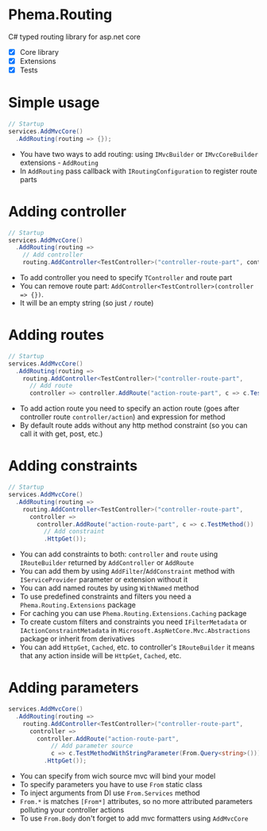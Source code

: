 # Phema.Routing

C# typed routing library for asp.net core

- [x] Core library
- [x] Extensions
- [x] Tests

# Simple usage
```csharp
// Startup
services.AddMvcCore()
  .AddRouting(routing => {});
```
- You have two ways to add routing: using `IMvcBuilder` or `IMvcCoreBuilder` extensions - `AddRouting`
- In `AddRouting` pass callback with `IRoutingConfiguration` to register route parts

# Adding controller
```csharp
// Startup
services.AddMvcCore()
  .AddRouting(routing =>
    // Add controller
    routing.AddController<TestController>("controller-route-part", controller => {});
```
- To add controller you need to specify `TController` and route part
- You can remove route part: `AddController<TestController>(controller => {})`. 
- It will be an empty string (so just `/` route)

# Adding routes
```csharp
// Startup
services.AddMvcCore()
  .AddRouting(routing => 
    routing.AddController<TestController>("controller-route-part", 
      // Add route
      controller => controller.AddRoute("action-route-part", c => c.TestMethod()));
```
- To add action route you need to specify an action route (goes after controller route `controller/action`) and expression for method
- By default route adds without any http method constraint (so you can call it with get, post, etc.)

# Adding constraints
```csharp
// Startup
services.AddMvcCore()
  .AddRouting(routing => 
    routing.AddController<TestController>("controller-route-part", 
      controller => 
        controller.AddRoute("action-route-part", c => c.TestMethod())
          // Add constraint
          .HttpGet());
```
- You can add constraints to both: `controller` and `route` using `IRouteBuilder` returned by `AddController` or `AddRoute`
- You can add them by using `AddFilter`/`AddConstraint` method with `IServiceProvider` parameter or extension without it
- You can add named routes by using `WithNamed` method
- To use predefined constraints and filters you need a `Phema.Routing.Extensions` package
- For caching you can use `Phema.Routing.Extensions.Caching` package
- To create custom filters and constraints you need `IFilterMetadata` or `IActionConstraintMetadata` in `Microsoft.AspNetCore.Mvc.Abstractions` package or inherit from derivatives
- You can add `HttpGet`, `Cached`, etc. to controller's `IRouteBuilder` it means that any action inside will be `HttpGet`, `Cached`, etc.

# Adding parameters
```csharp
services.AddMvcCore()
  .AddRouting(routing => 
    routing.AddController<TestController>("controller-route-part", 
      controller => 
        controller.AddRoute("action-route-part", 
            // Add parameter source
            c => c.TestMethodWithStringParameter(From.Query<string>()))
          .HttpGet());
```
- You can specify from wich source mvc will bind your model
- To specify parameters you have to use `From` static class
- To inject arguments from DI use `From.Services` method
- `From.*` is matches `[From*]` attributes, so no more attributed parameters polluting your controller actions
- To use `From.Body` don't forget to add mvc formatters using `AddMvcCore`



